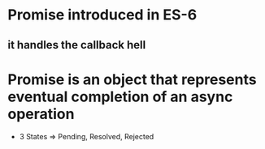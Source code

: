 # Promise introduced in ES-6
## it handles the callback hell

# Promise is an object that represents eventual completion of an async operation

* 3 States => Pending, Resolved, Rejected
